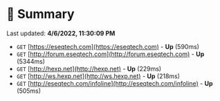 # 📖 Summary
Last updated: **4/6/2022, 11:30:09 PM**

- `GET` [https://eseqtech.com](https://eseqtech.com) - **Up** (590ms)
- `GET` [http://forum.eseqtech.com](http://forum.eseqtech.com) - **Up** (5344ms)
- `GET` [http://hexp.net](http://hexp.net) - **Up** (229ms)
- `GET` [http://ws.hexp.net](http://ws.hexp.net) - **Up** (218ms)
- `GET` [http://eseqtech.com/infoline](http://eseqtech.com/infoline) - **Up** (505ms)
